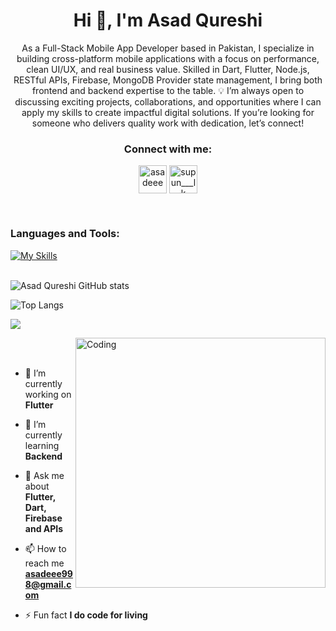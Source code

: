 

<h1 align="center">Hi 👋, I'm Asad Qureshi</h1>
<p align="center">As a Full-Stack Mobile App Developer based in Pakistan, I specialize in building cross-platform mobile applications with a focus on performance, clean UI/UX, and real business value. Skilled in Dart, Flutter, Node.js, RESTful APIs, Firebase, MongoDB Provider state management, I bring both frontend and backend expertise to the table.
💡 I’m always open to discussing exciting projects, collaborations, and opportunities where I can apply my skills to create impactful digital solutions. If you’re looking for someone who delivers quality work with dedication, let’s connect!
</p>

<h3 align="Center">Connect with me:</h3>
<p align="Center">
<a href="https://www.linkedin.com/in/asadeee/" target="blank"><img align="center" src="https://upload.wikimedia.org/wikipedia/commons/c/ca/LinkedIn_logo_initials.png" alt="asadeee" height="45" width="45" /></a>
<a href="https://www.instagram.com/codewithasadee/" target="blank"><img align="center" src="https://raw.githubusercontent.com/rahuldkjain/github-profile-readme-generator/master/src/images/icons/Social/instagram.svg" alt="supun___lk" height="45" width="45" /></a>

</p>
<br>




### Languages and Tools:
[![My Skills](https://skillicons.dev/icons?i=flutter,dart,nodejs,mongodb,firebase,github,git,postman)](https://skillicons.dev)
<br><br>

![Asad Qureshi GitHub stats](https://github-readme-stats.vercel.app/api?username=asadeee-web&show_icons=true&theme=dark)

![Top Langs](https://github-readme-stats.vercel.app/api/top-langs/?username=asadeee-web&theme=dark)

<a href="https://git.io/streak-stats"><img src="https://streak-stats.demolab.com?user=asadeee-web"/></a>

<img align="right" alt="Coding" width="400" src="https://user-images.githubusercontent.com/74038190/229223263-cf2e4b07-2615-4f87-9c38-e37600f8381a.gif">
<br><br>


- 🔭 I’m currently working on **Flutter**

- 🌱 I’m currently learning **Backend**

- 💬 Ask me about **Flutter, Dart, Firebase and APIs**

- 📫 How to reach me **asadeee998@gmail.com**

- ⚡ Fun fact **I do code for living**



